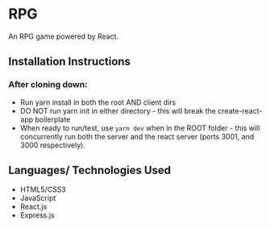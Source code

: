 # RPG

An RPG game powered by React.

## Installation Instructions

### After cloning down:

- Run yarn install in both the root AND client dirs
- DO NOT run yarn init in either directory - this will break the create-react-app boilerplate
- When ready to run/test, use `yarn dev` when in the ROOT folder - this will concurrently run both the server and the react server (ports 3001, and 3000 respectively).

## Languages/ Technologies Used

- HTML5/CSS3
- JavaScript
- React.js
- Express.js
